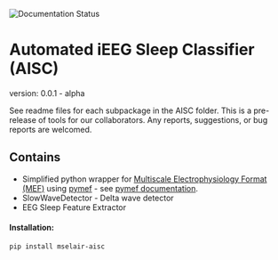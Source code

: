 ![Documentation Status](https://readthedocs.org/projects/pymef/badge/?version=latest)

# Automated iEEG Sleep Classifier (AISC)
version: 0.0.1 - alpha

See readme files for each subpackage in the AISC folder.
This is a pre-release of tools for our collaborators. Any reports, suggestions, or bug reports are welcomed.

## Contains
- Simplified python wrapper for [Multiscale Electrophysiology Format (MEF)](https://github.com/msel-source/meflib) using [pymef](https://github.com/msel-source/pymef) - see [pymef documentation](https://pymef.readthedocs.io/en/latest/).
- SlowWaveDetector - Delta wave detector
- EEG Sleep Feature Extractor

#### Installation:

```bash
pip install mselair-aisc
```



